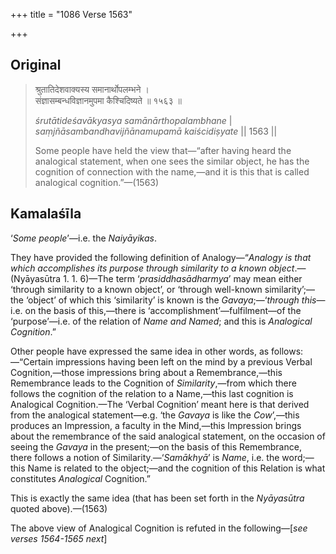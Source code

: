 +++
title = "1086 Verse 1563"

+++
## Original 
>
> श्रुतातिदेशवाक्यस्य समानार्थोपलम्भने ।  
> संज्ञासम्बन्धविज्ञानमुपमा कैश्चिदिष्यते ॥ १५६३ ॥ 
>
> *śrutātideśavākyasya samānārthopalambhane* \|  
> *saṃjñāsambandhavijñānamupamā kaiścidiṣyate* \|\| 1563 \|\| 
>
> Some people have held the view that—“after having heard the analogical statement, when one sees the similar object, he has the cognition of connection with the name,—and it is this that is called analogical cognition.”—(1563)



## Kamalaśīla

‘*Some people*’—i.e. the *Naiyāyikas*.

They have provided the following definition of Analogy—“*Analogy is that which accomplishes its purpose through similarity to a known object*.— (Nyāyasūtra 1. 1. 6)—The term ‘*prasiddhasādharmya*’ may mean either ‘through similarity to a known object’, or ‘through well-known similarity’;—the ‘object’ of which this ‘similarity’ is known is the *Gavaya*;—‘*through this*—i.e. on the basis of this,—there is ‘accomplishment’—fulfilment—of the ‘purpose’—i.e. of the relation of *Name and Named*; and this is *Analogical Cognition*.”

Other people have expressed the same idea in other words, as follows:—“Certain impressions having been left on the mind by a previous Verbal Cognition,—those impressions bring about a Remembrance,—this Remembrance leads to the Cognition of *Similarity*,—from which there follows the cognition of the relation to a Name,—this last cognition is Analogical Cognition.—The ‘Verbal Cognition’ meant here is that derived from the analogical statement—e.g. ‘the *Gavaya* is like the *Cow*’,—this produces an Impression, a faculty in the Mind,—this Impression brings about the remembrance of the said analogical statement, on the occasion of seeing the *Gavaya* in the present;—on the basis of this Remembrance, there follows a notion of Similarity.—‘*Samākhyā*’ is *Name*, i.e. the word;—this Name is related to the object;—and the cognition of this Relation is what constitutes *Analogical* Cognition.”

This is exactly the same idea (that has been set forth in the *Nyāyasūtra* quoted above).—(1563)

The above view of Analogical Cognition is refuted in the following—[*see verses 1564-1565 next*]


